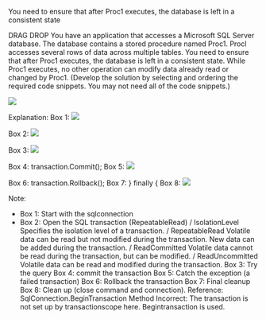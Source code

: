 ﻿You need to ensure that after Proc1 executes, the database is left in a consistent state

DRAG DROP
You have an application that accesses a Microsoft SQL Server database.
The database contains a stored procedure named Proc1. Procl accesses several rows of
data across multiple tables.
You need to ensure that after Proc1 executes, the database is left in a consistent state.
While Proc1 executes, no other operation can modify data already read or changed by
Proc1. (Develop the solution by selecting and ordering the required code snippets.
You may not need all of the code snippets.)

![](https://cdn.briefmenow.org/wp-content/uploads/70-483-v2/234.jpg)

Explanation:
Box 1:
![](https://cdn.briefmenow.org/wp-content/uploads/70-483-v2/235.jpg)

Box 2:
![](https://cdn.briefmenow.org/wp-content/uploads/70-483-v2/236.jpg)

Box 3:
![](https://cdn.briefmenow.org/wp-content/uploads/70-483-v2/237.jpg)

Box 4: transaction.Commit();
Box 5:
![](https://cdn.briefmenow.org/wp-content/uploads/70-483-v2/238.jpg)

Box 6: transaction.Rollback();
Box 7: } finally {
Box 8:
![](https://cdn.briefmenow.org/wp-content/uploads/70-483-v2/239.jpg)

Note:
* Box 1: Start with the sqlconnection
* Box 2: Open the SQL transaction (RepeatableRead)
/ IsolationLevel
Specifies the isolation level of a transaction.
/ RepeatableRead
Volatile data can be read but not modified during the transaction. New data can be added
during the transaction.
/ ReadCommitted
Volatile data cannot be read during the transaction, but can be modified.
/ ReadUncommitted
Volatile data can be read and modified during the transaction.
Box 3: Try the query
Box 4: commit the transaction
Box 5: Catch the exception (a failed transaction)
Box 6: Rollback the transaction
Box 7: Final cleanup
Box 8: Clean up (close command and connection).
Reference: SqlConnection.BeginTransaction Method
Incorrect:
The transaction is not set up by transactionscope here. Begintransaction is used.
